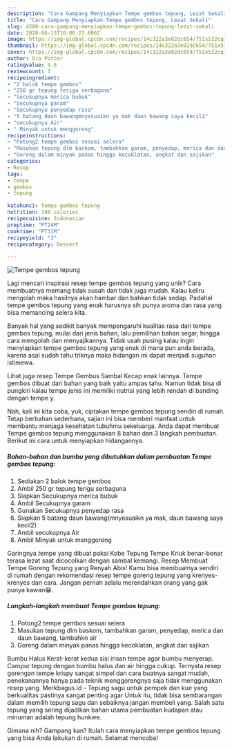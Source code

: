 ```yaml
---
description: "Cara Gampang Menyiapkan Tempe gembos tepung, Lezat Sekali"
title: "Cara Gampang Menyiapkan Tempe gembos tepung, Lezat Sekali"
slug: 4200-cara-gampang-menyiapkan-tempe-gembos-tepung-lezat-sekali
date: 2020-06-15T10:06:27.606Z
image: https://img-global.cpcdn.com/recipes/14c322a3e02dc654/751x532cq70/tempe-gembos-tepung-foto-resep-utama.jpg
thumbnail: https://img-global.cpcdn.com/recipes/14c322a3e02dc654/751x532cq70/tempe-gembos-tepung-foto-resep-utama.jpg
cover: https://img-global.cpcdn.com/recipes/14c322a3e02dc654/751x532cq70/tempe-gembos-tepung-foto-resep-utama.jpg
author: Ora Potter
ratingvalue: 4.6
reviewcount: 3
recipeingredient:
- "2 balok tempe gembos"
- "250 gr tepung terigu serbaguna"
- "Secukupnya merica bubuk"
- "Secukupnya garam"
- "Secukupnya penyedap rasa"
- "5 batang daun bawangmnyesuaikn ya mak daun bawang saya kecil2"
- "secukupnya Air"
- " Minyak untuk menggoreng"
recipeinstructions:
- "Potong2 tempe gembos sesuai selera"
- "Masukan tepung dlm baskom, tambahkan garam, penyedap, merica dan daun bawang, tambahkn air"
- "Goreng dalam minyak panas hingga kecoklatan, angkat dan sajikan"
categories:
- Resep
tags:
- tempe
- gembos
- tepung

katakunci: tempe gembos tepung 
nutrition: 180 calories
recipecuisine: Indonesian
preptime: "PT24M"
cooktime: "PT31M"
recipeyield: "3"
recipecategory: Dessert

---
```



![Tempe gembos tepung](https://img-global.cpcdn.com/recipes/14c322a3e02dc654/751x532cq70/tempe-gembos-tepung-foto-resep-utama.jpg)

Lagi mencari inspirasi resep tempe gembos tepung yang unik? Cara membuatnya memang tidak susah dan tidak juga mudah. Kalau keliru mengolah maka hasilnya akan hambar dan bahkan tidak sedap. Padahal tempe gembos tepung yang enak harusnya sih punya aroma dan rasa yang bisa memancing selera kita.

Banyak hal yang sedikit banyak mempengaruhi kualitas rasa dari tempe gembos tepung, mulai dari jenis bahan, lalu pemilihan bahan segar, hingga cara mengolah dan menyajikannya. Tidak usah pusing kalau ingin menyiapkan tempe gembos tepung yang enak di mana pun anda berada, karena asal sudah tahu triknya maka hidangan ini dapat menjadi suguhan istimewa.

Lihat juga resep Tempe Gembus Sambal Kecap enak lainnya. Tempe gembos dibuat dari bahan yang baik yaitu ampas tahu. Namun tidak bisa di pungkiri kalau tempe jenis ini memiliki nutrisi yang lebih rendah di banding dengan tempe y.


Nah, kali ini kita coba, yuk, ciptakan tempe gembos tepung sendiri di rumah. Tetap berbahan sederhana, sajian ini bisa memberi manfaat untuk membantu menjaga kesehatan tubuhmu sekeluarga. Anda dapat membuat Tempe gembos tepung menggunakan 8 bahan dan 3 langkah pembuatan. Berikut ini cara untuk menyiapkan hidangannya.

<!--inarticleads1-->

##### Bahan-bahan dan bumbu yang dibutuhkan dalam pembuatan Tempe gembos tepung:

1. Sediakan 2 balok tempe gembos
1. Ambil 250 gr tepung terigu serbaguna
1. Siapkan Secukupnya merica bubuk
1. Ambil Secukupnya garam
1. Gunakan Secukupnya penyedap rasa
1. Siapkan 5 batang daun bawang(mnyesuaikn ya mak, daun bawang saya kecil2)
1. Ambil secukupnya Air
1. Ambil  Minyak untuk menggoreng


Garingnya tempe yang dibuat pakai Kobe Tepung Tempe Kriuk benar-benar terasa lezat saat dicocolkan dengan sambal kemangi. Resep Membuat Tempe Goreng Tepung yang Renyah Abis! Kamu bisa membuatnya sendiri di rumah dengan rekomendasi resep tempe goreng tepung yang krenyes-krenyes dan cara. Jangan pernah selalu merendahkan orang yang gak punya kawan😁. 

<!--inarticleads2-->

##### Langkah-langkah membuat Tempe gembos tepung:

1. Potong2 tempe gembos sesuai selera
1. Masukan tepung dlm baskom, tambahkan garam, penyedap, merica dan daun bawang, tambahkn air
1. Goreng dalam minyak panas hingga kecoklatan, angkat dan sajikan


Bumbu Halus Kerat-kerat kedua sisi irisan tempe agar bumbu menyerap. Campur tepung dengan bumbu halus dan air hingga cukup. Ternyata resep gorengan tempe krispy sangat simpel dan cara buatnya sangat mudah, penekanannya hanya pada teknik menggorengnya saja tidak menggunakan resep yang. Merkbagus.id - Tepung sagu untuk pempek dan kue yang berkualitas pastinya sangat penting agar Untuk itu, tidak bisa sembarangan dalam memilih tepung sagu dan sebaiknya jangan membeli yang. Salah satu tepung yang sering dijadikan bahan utama pembuatan kudapan atau minuman adalah tepung hunkwe. 

Gimana nih? Gampang kan? Itulah cara menyiapkan tempe gembos tepung yang bisa Anda lakukan di rumah. Selamat mencoba!

